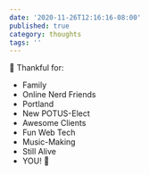 ```yaml
---
date: '2020-11-26T12:16:16-08:00'
published: true
category: thoughts
tags: ''
---
```


🙏 Thankful for:

* Family
* Online Nerd Friends
* Portland
* New POTUS-Elect
* Awesome Clients
* Fun Web Tech
* Music-Making
* Still Alive
* YOU! 🖖